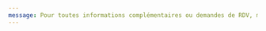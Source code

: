 ```yaml
---
message: Pour toutes informations complémentaires ou demandes de RDV, merci de me contacter via le formulaire ci-dessous.
---
```

